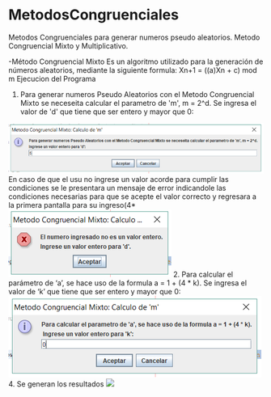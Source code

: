 # MetodosCongruenciales
Metodos Congruenciales para generar numeros pseudo aleatorios. Metodo Congruencial Mixto y Multiplicativo.

-Método Congruencial Mixto
Es un algoritmo utilizado para la generación de números aleatorios, mediante la siguiente formula:
Xn+1 = ((a)Xn + c) mod m
Ejecucion del Programa
1.  Para generar numeros Pseudo Aleatorios con el Metodo Congruencial Mixto se neceseita calcular el parametro de 'm', m = 2^d.
Se ingresa el valor de 'd' que tiene que ser entero y mayor que 0:
<img src="mixto1d.PNG" />
En caso de que el usu no ingrese un valor acorde para cumplir las condiciones se le presentara un mensaje de error indicandole las condiciones necesarias para que se acepte el valor correcto y regresara a la primera pantalla para su ingreso(4*
<img src= "mixto1drest.PNG"/>
2. Para calcular el parámetro de ‘a’, se hace uso de la formula a = 1 + (4 * k).
Se ingresa el valor de ‘k’ que tiene que ser entero y mayor que 0:
<img src="mixto2k.PNG" /
Para todos los ingresos de valores en caso de no cumpli las condiciones se presentara mensajes  como el mencionado anteriormente
3.  Se ingresa el valor  de xn que tiene que ser entero y mayor que 0:
<img src="mixto3xn.PNG"/>
4.  Se generan los resultados
<img src="mixto4ryc.PNG"/>
